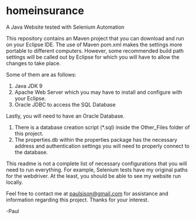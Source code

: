 # homeinsurance
A Java Website tested with Selenium Automation

This repository contains an Maven project that you can download and run on your Eclipse IDE. The use of Maven pom.xml makes the settings more portable to different computers. 
However, some recommended build path settings will be called out by Eclipse for which you will have to allow the changes to take place.

Some of them are as follows:
1) Java JDK 9
2) Apache Web Server which you may have to install and configure with your Eclipse.
3) Oracle JDBC to access the SQL Database

Lastly, you will need to have an Oracle Database. 
1) There is a database creation script (*.sql) inside the Other_Files folder of this project.
2) The properties.db within the properties package has the necessary address and authentication settings you will need
  to properly connect to the database.
  
This readme is not a complete list of necessary configurations that you will need to run everything. For example, Selenium tests have my original paths for the webdriver.
At the least, you should be able to see my website run locally.  

Feel free to contact me at paulsison@gmail.com for assistance and information regarding this project. Thanks for your interest.
  
  -Paul
  

